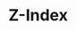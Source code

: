 <script setup>
import TokensTable from '../../src/components/tokens/TokensTable.vue';
import tokens from '@wikimedia/codex-tokens/dist/index.json';
</script>

# Z-Index

<TokensTable
	:tokens="tokens['z-index']"
/>
